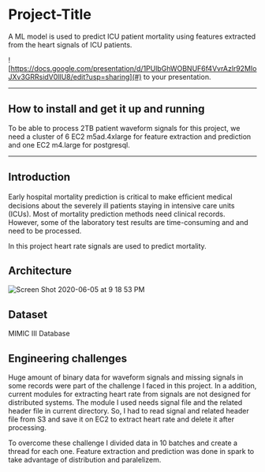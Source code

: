 # Project-Title

A ML model is used to predict ICU patient mortality using features extracted from the heart signals of ICU patients.

![https://docs.google.com/presentation/d/1PUlbGhWOBNUF6f4VvrAzlr92MIoJXv3GRRsidV0lIU8/edit?usp=sharing](#) to your presentation.

<hr/>

## How to install and get it up and running
To be able to process 2TB patient waveform signals for this project, we need a cluster of 6 EC2 m5ad.4xlarge for feature extraction and prediction and one  EC2 m4.large for postgresql.

<hr/>

## Introduction
Early hospital mortality prediction is critical to make efﬁcient medical decisions about the severely ill patients staying in intensive care units (ICUs).
Most of mortality prediction methods need clinical records. However, some of the laboratory test results are time-consuming and and need to be processed.

In this project heart rate signals are used to predict mortality.

## Architecture
![Screen Shot 2020-06-05 at 9 18 53 PM](https://user-images.githubusercontent.com/39537957/83935833-38d7d280-a772-11ea-8e66-d9b24902e505.png)

## Dataset
MIMIC III Database

## Engineering challenges
Huge amount of binary data for waveform signals and missing signals in some records were part of the challenge I faced in this project. In a addition, current modules for extracting heart rate from signals are not designed for distributed systems. The module I used needs signal file and the related header file in current directory. So, I had to read signal and related header file from S3 and save it on EC2 to extract heart rate and delete it after processing. 

To overcome these challenge I divided data in 10 batches and create a thread for each one. Feature extraction and prediction was done in spark to take advantage of distribution and paralelizem.
